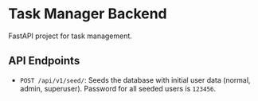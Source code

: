 # Task Manager Backend

FastAPI project for task management.

## API Endpoints

- `POST /api/v1/seed/`: Seeds the database with initial user data (normal, admin, superuser). Password for all seeded users is `123456`.